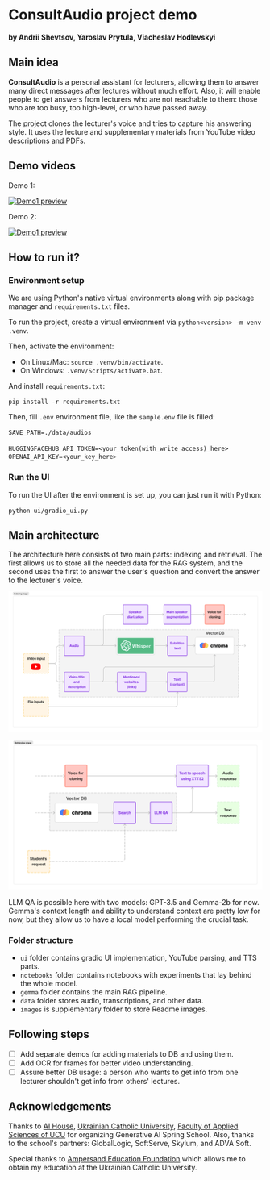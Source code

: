 # ConsultAudio project demo

**by Andrii Shevtsov, Yaroslav Prytula, Viacheslav	Hodlevskyi**

## Main idea

**ConsultAudio** is a personal assistant for lecturers, allowing them to answer many direct messages after lectures without much effort. Also, it will enable people to get answers from lecturers who are not reachable to them: those who are too busy, too high-level, or who have passed away.

The project clones the lecturer's voice and tries to capture his answering style. It uses the lecture and supplementary materials from YouTube video descriptions and PDFs.

## Demo videos

Demo 1:

[![Demo1 preview](https://img.youtube.com/vi/N0XfxP9irpA/0.jpg)](https://youtu.be/N0XfxP9irpA)

Demo 2:

[![Demo1 preview](https://img.youtube.com/vi/gexeEqa0SiU/0.jpg)](https://youtu.be/gexeEqa0SiU)

## How to run it?

### Environment setup

We are using Python's native virtual environments along with pip package manager and `requirements.txt` files.

To run the project, create a virtual environment via `python<version> -m venv .venv`.

Then, activate the environment:
- On Linux/Mac: `source .venv/bin/activate`.
- On Windows: `.venv/Scripts/activate.bat`.

And install `requirements.txt`:
```
pip install -r requirements.txt
```

Then, fill `.env` environment file, like the `sample.env` file is filled:
```
SAVE_PATH=./data/audios

HUGGINGFACEHUB_API_TOKEN=<your_token(with_write_access)_here>
OPENAI_API_KEY=<your_key_here>
```

### Run the UI

To run the UI after the environment is set up, you can just run it with Python:
```
python ui/gradio_ui.py
```

## Main architecture 

The architecture here consists of two main parts: indexing and retrieval. The first allows us to store all the needed data for the RAG system, and the second uses the first to answer the user's question and convert the answer to the lecturer's voice.

![Indexing stage](./images/1_indexing.png)

![Retrieval stage](./images/2_retrieval.png)

LLM QA is possible here with two models: GPT-3.5 and Gemma-2b for now. Gemma's context length and ability to understand context are pretty low for now, but they allow us to have a local model performing the crucial task.

### Folder structure

- `ui` folder contains gradio UI implementation, YouTube parsing, and TTS parts.
- `notebooks` folder contains notebooks with experiments that lay behind the whole model.
- `gemma` folder contains the main RAG pipeline.
- `data` folder stores audio, transcriptions, and other data.
- `images` is supplementary folder to store Readme images.

## Following steps

- [ ] Add separate demos for adding materials to DB and using them.
- [ ] Add OCR for frames for better video understanding.
- [ ] Assure better DB usage: a person who wants to get info from one lecturer shouldn't get info from others' lectures.

## Acknowledgements

Thanks to [AI House](https://aihouse.org.ua/en/), [Ukrainian Catholic University](https://ucu.edu.ua/en/), [Faculty of Applied Sciences of UCU](https://apps.ucu.edu.ua/en/) for organizing Generative AI Spring School. Also, thanks to the school's partners: GlobalLogic, SoftServe, Skylum, and ADVA Soft.

Special thanks to [Ampersand Education Foundation](https://ampersand.foundation/) which allows me to obtain my education at the Ukrainian Catholic University.